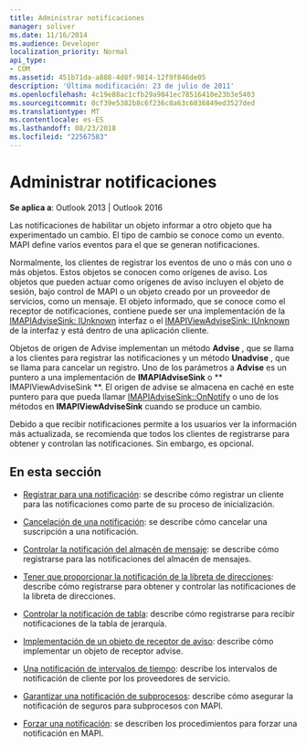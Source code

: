 ```yaml
---
title: Administrar notificaciones
manager: soliver
ms.date: 11/16/2014
ms.audience: Developer
localization_priority: Normal
api_type:
- COM
ms.assetid: 451b71da-a888-4d8f-9814-12f9f846de05
description: 'Última modificación: 23 de julio de 2011'
ms.openlocfilehash: 4c19e88ac1cfb29a9841ec78516410e23b3e5403
ms.sourcegitcommit: 0cf39e5382b8c6f236c8a63c6036849ed3527ded
ms.translationtype: MT
ms.contentlocale: es-ES
ms.lasthandoff: 08/23/2018
ms.locfileid: "22567583"
---
```

# <a name="handling-notifications"></a>Administrar notificaciones

**Se aplica a**: Outlook 2013 | Outlook 2016 
  
Las notificaciones de habilitar un objeto informar a otro objeto que ha experimentado un cambio. El tipo de cambio se conoce como un evento. MAPI define varios eventos para el que se generan notificaciones. 
  
Normalmente, los clientes de registrar los eventos de uno o más con uno o más objetos. Estos objetos se conocen como orígenes de aviso. Los objetos que pueden actuar como orígenes de aviso incluyen el objeto de sesión, bajo control de MAPI o un objeto creado por un proveedor de servicios, como un mensaje. El objeto informado, que se conoce como el receptor de notificaciones, contiene puede ser una implementación de la [IMAPIAdviseSink: IUnknown](imapiadvisesinkiunknown.md) interfaz o el [IMAPIViewAdviseSink: IUnknown](imapiviewadvisesinkiunknown.md) de la interfaz y está dentro de una aplicación cliente. 
  
Objetos de origen de Advise implementan un método **Advise** , que se llama a los clientes para registrar las notificaciones y un método **Unadvise** , que se llama para cancelar un registro. Uno de los parámetros a **Advise** es un puntero a una implementación de **IMAPIAdviseSink** o ** IMAPIViewAdviseSink **. El origen de advise se almacena en caché en este puntero para que pueda llamar [IMAPIAdviseSink::OnNotify](imapiadvisesink-onnotify.md) o uno de los métodos en **IMAPIViewAdviseSink** cuando se produce un cambio. 
  
Debido a que recibir notificaciones permite a los usuarios ver la información más actualizada, se recomienda que todos los clientes de registrarse para obtener y controlan las notificaciones. Sin embargo, es opcional.
  
## <a name="in-this-section"></a>En esta sección

- [Registrar para una notificación](registering-for-a-notification.md): se describe cómo registrar un cliente para las notificaciones como parte de su proceso de inicialización.
    
- [Cancelación de una notificación](canceling-a-notification.md): se describe cómo cancelar una suscripción a una notificación.
    
- [Controlar la notificación del almacén de mensaje](handling-message-store-notification.md): se describe cómo registrarse para las notificaciones del almacén de mensajes.
    
- [Tener que proporcionar la notificación de la libreta de direcciones](handing-address-book-notification.md): describe cómo registrarse para obtener y controlar las notificaciones de la libreta de direcciones.
    
- [Controlar la notificación de tabla](handling-table-notification.md): describe cómo registrarse para recibir notificaciones de la tabla de jerarquía.
    
- [Implementación de un objeto de receptor de aviso](implementing-an-advise-sink-object.md): describe cómo implementar un objeto de receptor advise.
    
- [Una notificación de intervalos de tiempo](timing-a-notification.md): describe los intervalos de notificación de cliente por los proveedores de servicio.
    
- [Garantizar una notificación de subprocesos](ensuring-a-thread-safe-notification.md): describe cómo asegurar la notificación de seguros para subprocesos con MAPI.
    
- [Forzar una notificación](forcing-a-notification.md): se describen los procedimientos para forzar una notificación en MAPI.
    

